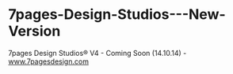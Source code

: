 7pages-Design-Studios---New-Version
===================================

7pages Design Studios® V4 - Coming Soon (14.10.14) - www.7pagesdesign.com
